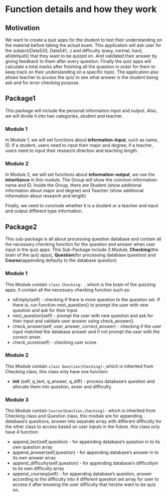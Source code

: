 # Function details  and how they work

## Motivation
We want to create a quiz apps for the student to test their understanding on the material before taking the actual exam. This application will ask user for the subject(Data533, Data541…) and difficulty (easy, normal, hard, all(default)) that they want to be quized on. And validated their answer by giving feedback to them after every question. Finally the quiz apps will calculate a total marks after finishing all the question in order for them to keep track on their understanding on a specific topic. The application also allows teacher to access the quiz to see what answer is the student being ask and for error checking purpose.
## Package1
This package will include the personal information input and output. Also, we will divide it into two categories, student and teacher.
### Module 1
In Module 1, we will set functions about **information-input**, such as name, ID. If a student, users need to input their major and degree; if a teacher, users need to input their research direction and teaching length.
### Module 2
In Module 2, we will set functions about **information-output**, we use the **inheritance** in this module. The Group will show the common information: name and ID. Inside the Group, there are Student (show additional information about major and degree) and Teacher (show additional information about research and length)

Finally, we need to conclude whether it is a student or a teacher and input and output different type information.
## Package2
This sub-package is all about processing question database and contain all the necessary checking function for the question and answer when user input in the quiz apps. This Sub-Package include 3 Module, **Checking**(the brain of the quiz apps), **Question**(for processing database question) and **Course**(appending defaulty to the  database question)
### Module 1
This Module contain ```class Checking: ```, which is the brain of the quizzing apps, it contain all the necessary checking function such as:
- isEmpty(self) - checking if there is more question to the question set. If there is, run function next_question() to prompt the user with new question and ask for their input.
- next_question(self) - prompt the user with new question and ask for their input and validate user answer using check_answer().
- check_answer(self, user_answer, correct_answer) - checking if the user input matched the database answer and if not prompt the user with the correct anser.
- check_score(self) - checking user score.

### Module 2
This Module contain ```class Question(Checking):```,which is inherited from Checking class, this class only have one function: 
-  __init__ (self, q_text, q_answer, q_diff) - process database’s question and allocate them into question, anser and difficulty.


### Module 3
This Module contain ```Course(Question,Checking):``` which is inherited from Checking class and Question class, this module are for appending database’s questions, answer into separate array with different difficulty for the other class to access based on user inputs in the future. this class only have 4 function: 
- append_text(self,question) - for appending database’s question in to its own question array
- append_answer(self,question) - for appending database’s answer in to its own answer array
- append_difficulty(self,question) - for appending database’s difficultyin to its own difficulty array
- append_courseq(self) - for appending database’s question, answer according to the difficulty into 4 different question set array for user to access it after knowing the user difficulty that he/she want to be quiz on.














